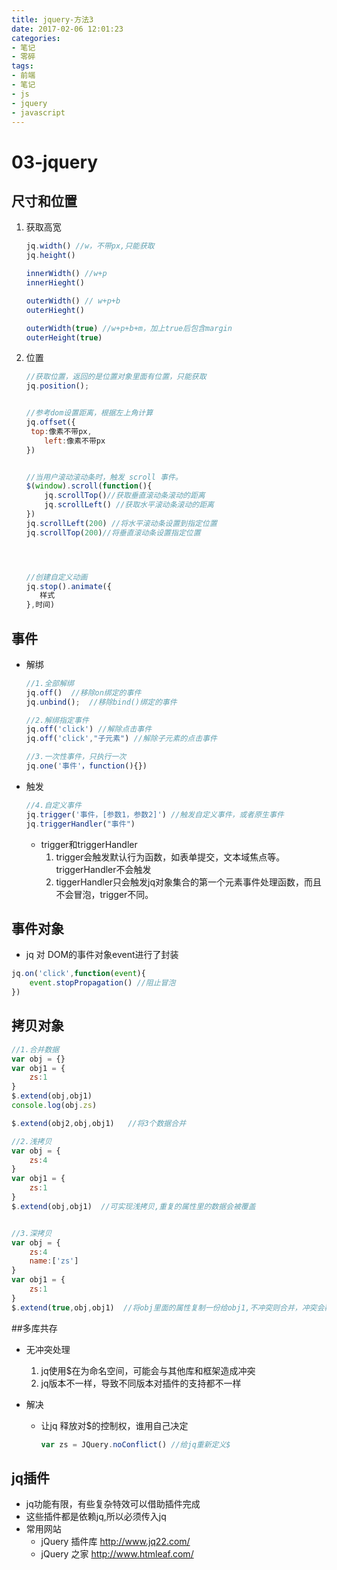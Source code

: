 ```yaml
---
title: jquery-方法3
date: 2017-02-06 12:01:23
categories:
- 笔记
- 零碎
tags:
- 前端
- 笔记
- js
- jquery
- javascript
---
```


# 03-jquery

## 尺寸和位置

1. 获取高宽

   ```js
   jq.width() //w，不带px,只能获取
   jq.height()
   
   innerWidth() //w+p
   innerHieght() 
   
   outerWidth() // w+p+b
   outerHieght()
   
   outerWidth(true) //w+p+b+m，加上true后包含margin
   outerHeight(true) 
   
   ```

2. 位置

   ```js
   //获取位置，返回的是位置对象里面有位置，只能获取
   jq.position(); 
   
   
   //参考dom设置距离，根据左上角计算
   jq.offset({
   	top:像素不带px,
       left:像素不带px
   }) 
   
   
   //当用户滚动滚动条时，触发 scroll 事件。
   $(window).scroll(function(){ 
       jq.scrollTop()//获取垂直滚动条滚动的距离
       jq.scrollLeft() //获取水平滚动条滚动的距离
   }) 
   jq.scrollLeft(200) //将水平滚动条设置到指定位置
   jq.scrollTop(200)//将垂直滚动条设置指定位置
   
   
   
   
   //创建自定义动画
   jq.stop().animate({
      样式
   },时间)
   
   ```

   

## 事件

+ 解绑

  ```js
  //1.全部解绑
  jq.off()  //移除on绑定的事件
  jq.unbind();  //移除bind()绑定的事件
  
  //2.解绑指定事件
  jq.off('click') //解除点击事件
  jq.off('click',"子元素") //解除子元素的点击事件
  
  //3.一次性事件，只执行一次
  jq.one('事件'，function(){})
  ```

+ 触发

  ```js
  //4.自定义事件
  jq.trigger('事件，[参数1，参数2]') //触发自定义事件，或者原生事件
  jq.triggerHandler("事件")	
  ```

  + trigger和triggerHandler
    1. trigger会触发默认行为函数，如表单提交，文本域焦点等。triggerHandler不会触发
    2. tiggerHandler只会触发jq对象集合的第一个元素事件处理函数，而且不会冒泡，trigger不同。



## 事件对象

+ jq 对 DOM的事件对象event进行了封装

```js
jq.on('click',function(event){
    event.stopPropagation() //阻止冒泡
})
```



## 拷贝对象

```js
//1.合并数据
var obj = {}
var obj1 = {
    zs:1
}
$.extend(obj,obj1) 
console.log(obj.zs)

$.extend(obj2,obj,obj1)   //将3个数据合并

//2.浅拷贝
var obj = {
    zs:4
}
var obj1 = {
    zs:1
}
$.extend(obj,obj1)  //可实现浅拷贝,重复的属性里的数据会被覆盖


//3.深拷贝
var obj = {
    zs:4
    name:['zs']
}
var obj1 = {
    zs:1
}
$.extend(true,obj,obj1)  //将obj里面的属性复制一份给obj1,不冲突则合并，冲突会覆盖

```





##多库共存

+ 无冲突处理

  1. jq使用$在为命名空间，可能会与其他库和框架造成冲突
  2. jq版本不一样，导致不同版本对插件的支持都不一样

+ 解决

  + 让jq 释放对$的控制权，谁用自己决定

    ```js
    var zs = JQuery.noConflict() //给jq重新定义$
    ```



## jq插件

+ jq功能有限，有些复杂特效可以借助插件完成
+ 这些插件都是依赖jq,所以必须传入jq
+ 常用网站
  - jQuery 插件库  http://www.jq22.com/     
  - jQuery 之家   http://www.htmleaf.com/ 















